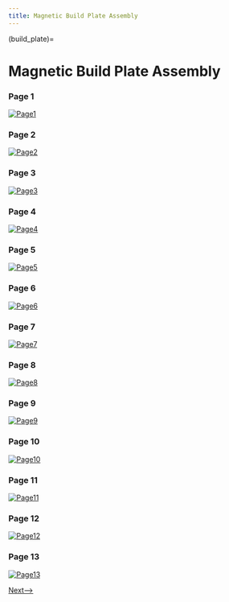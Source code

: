 ```yaml
---
title: Magnetic Build Plate Assembly
---
```


(build_plate)=
# Magnetic Build Plate Assembly

### Page 1
[![Page1](_static/build_plate0.png)](_static/build_plate0.png)

### Page 2
[![Page2](_static/build_plate1.png)](_static/build_plate1.png)

### Page 3
[![Page3](_static/build_plate2.png)](_static/build_plate2.png)

### Page 4
[![Page4](_static/build_plate3.png)](_static/build_plate3.png)

### Page 5
[![Page5](_static/build_plate4.png)](_static/build_plate4.png)

### Page 6
[![Page6](_static/build_plate5.png)](_static/build_plate5.png)

### Page 7
[![Page7](_static/build_plate6.png)](_static/build_plate6.png)

### Page 8
[![Page8](_static/build_plate7.png)](_static/build_plate7.png)

### Page 9
[![Page9](_static/build_plate8.png)](_static/build_plate8.png)

### Page 10
[![Page10](_static/build_plate9.png)](_static/build_plate9.png)

### Page 11
[![Page11](_static/build_plate10.png)](_static/build_plate10.png)

### Page 12
[![Page12](_static/build_plate11.png)](_static/build_plate11.png)

### Page 13
[![Page13](_static/build_plate12.png)](_static/build_plate12.png)

[Next-->](./panel.md)
